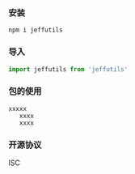 ### 安装

```
npm i jeffutils
```


### 导入

```js
import jeffutils from 'jeffutils'
```


### 包的使用

    xxxxx
       xxxx
       xxxx

### 开源协议

   ISC
